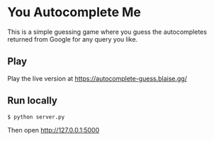 # You Autocomplete Me

This is a simple guessing game where you guess the autocompletes returned from Google for any query you like.

## Play

Play the live version at https://autocomplete-guess.blaise.gg/

## Run locally

```
$ python server.py
```

Then open http://127.0.0.1:5000